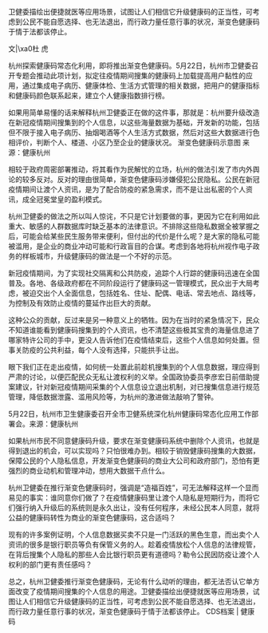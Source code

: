 卫健委描绘出便捷就医等应用场景，试图让人们相信它升级健康码的正当性，可考虑到公民不能自愿选择、也无法退出，而行政力量任意行事的状况，渐变色健康码于情于法都该停止。

文|\xa0杜 虎

杭州探索健康码常态化利用，即将推出渐变色健康码。5月22日，杭州市卫健委召开专题会推动此项计划，拟定往疫情期间搜集的健康码上加载提高用户黏性的应用，通过集成电子病历、健康体检、生活方式管理的相关数据，把用户的健康指标和健康码颜色联系起来，建立个人健康指数排行榜。

如果用简单易懂的话来解释杭州卫健委正在做的这件事，那就是：杭州要升级改造在新冠疫情期间搜集到的个人信息，以这些海量数据为基础，开发新的功能，包括但不限于接入电子病历、抽烟喝酒等个人生活方式数据，然后对这些大数据进行色相评价，判断个人、楼道、小区乃至企业的健康状况。 渐变色健康码示意图 来源：健康杭州

相较于政府周密部署推动，将其看作为民解忧的立场，杭州的做法引发了市内外舆论的较多反对。反对的理由很简单，渐变色健康码涉嫌侵犯公民隐私。公民在新冠疫情期间让渡个人资讯，是为了配合防疫的紧急需求，而不是让出私密的个人资讯，成全冠冕堂皇的盈利模式。

杭州卫健委的做法之所以叫人惊诧，不只是它计划要做的事，更因为它在利用如此重大、敏感的人群数据库时缺乏基本的法律意识。不排除这些隐私数据全被掌握之后，可能会给某些民生服务带来便利，但付出的代价是什么呢？是大家的隐私可能被滥用，是企业的商业冲动可能和行政盲目的合谋。考虑到各地将杭州视作电子政务的样板城市，升级健康码的做法是一个不好的示范。

新冠疫情期间，为了实现社交隔离和公共防疫，追踪个人行踪的健康码迅速在全国普及。各地、各级政府都在不同阶段运行了健康码这一管理模式，民众出于大局考虑，被迫交出个人全面信息，包括姓名、住址、配偶、电话、常去地点、路线等，为控制及有效防止疫情的蔓延作出巨大的贡献。

这种公众的贡献，反过来是另一种意义上的牺牲。因为在当时的紧急情况下，民众不知道谁能看到健康码搜集到的个人资讯，也不清楚这些极其宝贵的海量信息进了哪家特许公司的手中，更没人告诉他们在疫情结束后，这些个人信息如何处置。但事关防疫的公共利益，每个人没有选择，只能拱手让出。

眼下我们正在走出疫情，如何统一处置此前趁机搜集到的个人信息数据，理应得到严肃的讨论，以便匹配民众无私让渡权利的义举。全国政协委员李彦宏日前借助提案建议，针对新冠疫情期间采集的个人信息设立退出机制，对已搜集信息进行规范管理，降低数据泄露、滥用风险等，为杭州的激进做法敲响了警钟。

5月22日，杭州市卫生健康委召开全市卫健系统深化杭州健康码常态化应用工作部署会。来源：健康杭州

如果杭州市民不同意健康码升级，要求在渐变健康码系统中删除个人资讯，也就是得到退出的机会，可以实现吗？只怕很难办到。相较于销毁健康码搜集的大数据，保障公民的个人隐私信息，开发渐变色健康码的商业大公司和政府部门，恐怕有更强烈的商业动机和管理冲动，想用大数据干点什么。

杭州卫健委在推行渐变色健康码时，强调是“造福百姓”，可无法解释这样一个显而易见的事实：谁同意你们做了？在疫情健康码里让渡个人隐私是短期行为，而将它们强行纳入升级后的系统则是永久出让，没有任何程序，未经公民本人同意，就将公益的健康码转性为商业的渐变色健康码，这合适吗？

现有的许多案例证明，个人信息数据买卖不只是一门活跃的黑色生意，而出卖个人资讯的很多是银行职员等负有保管义务的人。趁着疫情放松个人信息的法律规管，在背后搜集个人隐私的那些人会比银行职员更有道德吗？勒令公民因防疫让渡个人权利的部门更有责任感吗？

总之，杭州卫健委推行渐变色健康码，无论有什么动听的理由，都无法否认它单方面改变了疫情期间搜集的个人信息的用途。卫健委描绘出便捷就医等应用场景，试图让人们相信它升级健康码的正当性，可考虑到公民不能自愿选择、也无法退出，而行政力量任意行事的状况，渐变色健康码于情于法都该停止。 CDS档案 | 健康码


